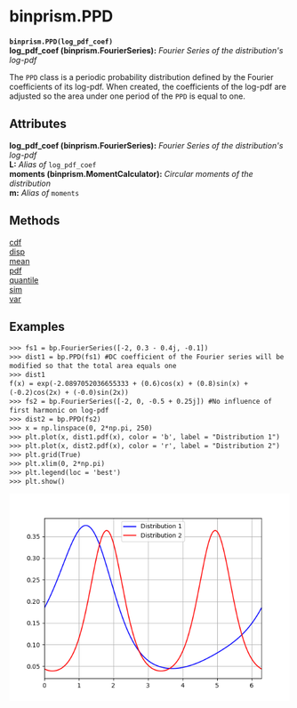 # binprism.PPD
**`binprism.PPD(log_pdf_coef)`** <br />
**log_pdf_coef (binprism.FourierSeries):** *Fourier Series of the distribution's log-pdf* <br />

The `PPD` class is a periodic probability distribution defined by the Fourier coefficients of its log-pdf. When created, the coefficients of the log-pdf are adjusted so the area under one period of the `PPD` is equal to one.

## Attributes
**log_pdf_coef (binprism.FourierSeries):** *Fourier Series of the distribution's log-pdf* <br />
**L:** *Alias of* `log_pdf_coef` <br />
**moments (binprism.MomentCalculator):** *Circular moments of the distribution* <br/>
**m:** *Alias of* `moments`

## Methods
[cdf](cdf.md) <br />
[disp](disp.md) <br />
[mean](mean.md) <br />
[pdf](pdf.md) <br />
[quantile](quantile.md) <br />
[sim](sim.md) <br />
[var](var.md)

## Examples
```
>>> fs1 = bp.FourierSeries([-2, 0.3 - 0.4j, -0.1])
>>> dist1 = bp.PPD(fs1) #DC coefficient of the Fourier series will be modified so that the total area equals one
>>> dist1
f(x) = exp(-2.0897052036655333 + (0.6)cos(x) + (0.8)sin(x) + (-0.2)cos(2x) + (-0.0)sin(2x))
>>> fs2 = bp.FourierSeries([-2, 0, -0.5 + 0.25j]) #No influence of first harmonic on log-pdf
>>> dist2 = bp.PPD(fs2)
>>> x = np.linspace(0, 2*np.pi, 250)
>>> plt.plot(x, dist1.pdf(x), color = 'b', label = "Distribution 1")
>>> plt.plot(x, dist2.pdf(x), color = 'r', label = "Distribution 2")
>>> plt.grid(True)
>>> plt.xlim(0, 2*np.pi)
>>> plt.legend(loc = 'best')
>>> plt.show()
```
![alt text](PPDExample.png "PPD Example")